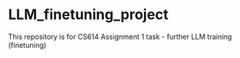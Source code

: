# LLM_finetuning_project
This repository is for CS614 Assignment 1 task - further LLM training (finetuning)
